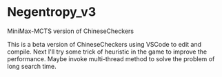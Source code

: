 # Negentropy_v3
MiniMax-MCTS version of ChineseCheckers

This is a beta version of ChineseCheckers using VSCode to edit and compile.
Next I'll try some trick of heuristic in the game to improve the performance.
Maybe invoke multi-thread method to solve the problem of long search time.
